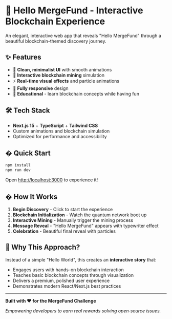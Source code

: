 # 🌟 Hello MergeFund - Interactive Blockchain Experience

An elegant, interactive web app that reveals "Hello MergeFund" through a beautiful blockchain-themed discovery journey.

## ✨ Features

- 🎨 **Clean, minimalist UI** with smooth animations
- 🔗 **Interactive blockchain mining** simulation  
- ⚡ **Real-time visual effects** and particle animations
- 📱 **Fully responsive** design
- 🎯 **Educational** - learn blockchain concepts while having fun

## 🛠️ Tech Stack

- **Next.js 15** + **TypeScript** + **Tailwind CSS**
- Custom animations and blockchain simulation
- Optimized for performance and accessibility

## � Quick Start

```bash
npm install
npm run dev
```

Open [http://localhost:3000](http://localhost:3000) to experience it!

## � How It Works

1. **Begin Discovery** - Click to start the experience
2. **Blockchain Initialization** - Watch the quantum network boot up
3. **Interactive Mining** - Manually trigger the mining process
4. **Message Reveal** - "Hello MergeFund" appears with typewriter effect
5. **Celebration** - Beautiful final reveal with particles

## 🎯 Why This Approach?

Instead of a simple "Hello World", this creates an **interactive story** that:
- Engages users with hands-on blockchain interaction
- Teaches basic blockchain concepts through visualization
- Delivers a premium, polished user experience
- Demonstrates modern React/Next.js best practices

---

**Built with ❤️ for the MergeFund Challenge**

*Empowering developers to earn real rewards solving open‑source issues.*

